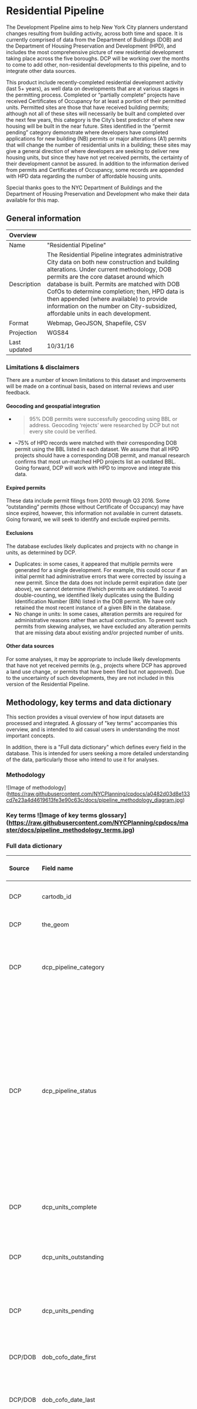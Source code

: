 # Residential Pipeline
The Development Pipeline aims to help New York City planners understand changes resulting from building activity, across both time and space. It is currently comprised of data from the Department of Buildings (DOB) and the Department of Housing Preservation and Development (HPD), and includes the most comprehensive picture of new residential development taking place across the five boroughs. DCP will be working over the months to come to add other, non-residential developments to this pipeline, and to integrate other data sources.

This product include recently-completed residential development activity (last 5+ years), as well data on developments that are at various stages in the permitting process.  Completed or “partially complete” projects have received Certificates of Occupancy for at least a portion of their permitted units. Permitted sites are those that have received building permits; although not all of these sites will necessarily be built and completed over the next few years, this category is the City’s best predictor of where new housing will be built in the near future. Sites identified in the “permit pending” category demonstrate where developers have completed applications for new building (NB) permits or major alterations (A1) permits that will change the number of residential units in a building; these sites may give a general direction of where developers are seeking to deliver new housing units, but since they have not yet received permits, the certainty of their development cannot be assured.  In addition to the information derived from permits and Certificates of Occupancy, some records are appended with HPD data regarding the number of affordable housing units.

Special thanks goes to the NYC Department of Buildings and the Department of Housing Preservation and Development who make their data available for this map. 

## General information
| Overview |  |
| :-- | :-- |
| Name | "Residential Pipeline" |
| Description | The Residential Pipeline integrates administrative City data on both new construction and building alterations. Under current methodology, DOB permits are the core dataset around which database is built. Permits are matched with DOB CofOs to determine completion; then, HPD data is then appended (where available) to provide information on the number on City-subsidized, affordable units in each development.  |
| Format | Webmap, GeoJSON, Shapefile, CSV |
| Projection | WGS84 |
| Last updated | 10/31/16 |

### Limitations & disclaimers
There are a number of known limitations to this dataset and improvements will be made on a continual basis, based on internal reviews and user feedback. 

#### Geocoding and geospatial integration
* >95% DOB permits were successfully geocoding using BBL or address. Geocoding ‘rejects’ were researched by DCP but not every site could be verified. 
* ~75% of HPD records were matched with their corresponding DOB permit using the BBL listed in each dataset. We assume that all HPD projects should have a corresponding DOB permit, and manual research confirms that most un-matched HPD projects list an outdated BBL. Going forward, DCP will work with HPD to improve and integrate this data.   

#### Expired permits
These data include permit filings from 2010 through Q3 2016. Some “outstanding” permits (those without Certificate of Occupancy) may have since expired, however, this information not available in current datasets. Going forward, we will seek to identify and exclude expired permits.

#### Exclusions
The database excludes likely duplicates and projects with no change in units, as determined by DCP.
* Duplicates: in some cases, it appeared that multiple permits were generated for a single development. For example, this could occur if an initial permit had administrative errors that were corrected by issuing a new permit. Since the data does not include permit expiration date (per above), we cannot determine if/which permits are outdated. To avoid double-counting, we identified  likely duplicates using the Building Identification Number (BIN) listed in the DOB permit. We have only retained the most recent instance of a given BIN in the database.
* No change in units: In some cases, alteration permits are required for administrative reasons rather than actual construction. To prevent such permits from skewing analyses, we have excluded any alteration permits that are missing data about existing and/or projected number of units. 

#### Other data sources
For some analyses, it may be appropriate to include likely developments that have not yet received permits (e.g., projects where DCP has approved a land use change, or permits that have been filed but not approved). Due to the uncertainty of such developments, they are not included in this version of the Residential Pipeline.

## Methodology, key terms and data dictionary
This section provides a visual overview of how input datasets are processed and integrated. A glossary of "key terms" accompanies this overview, and is intended to aid casual users in understanding the most important concepts.

In addition, there is a "Full data dictionary" which defines every field in the database. This is intended for users seeking a more detailed understanding of the data, particularly those who intend to use it for analyses. 
  
### Methodology
![Image of methodology] (https://raw.githubusercontent.com/NYCPlanning/cpdocs/a0482d03d8e133cd7e23a4d4619613fe3e90c63c/docs/pipeline_methodology_diagram.jpg)
### Key terms ![Image of key terms glossary] (https://raw.githubusercontent.com/NYCPlanning/cpdocs/master/docs/pipeline_methodology_terms.jpg)

### Full data dictionary
| Source | Field name  | Description | Name in source, if different
| :--------- | :---- | :-- | :-- |
|DCP | cartodb_id | Unique identifier generated by mapping software | n/a|
|DCP | the_geom | Point location generated by DCP geocoding | n/a|
|DCP | dcp_pipeline_category | Field created by DCP to capture record type (Residential new; Residentail renovation; Hotel new; Hotel renovation)  | n/a|
|DCP | dcp_pipeline_status | Field created by DCP to capture statuses assigned by DCp. Complete: most recent CofO lists >80% of permit proposed units. Partial complete: most recent CofO lists <80% of permit proposed units. Permit outstanding: first permit issued but no CofOs issued. Permit pending: permit application complete but first permit not issued | n/a|
|DCP | dcp_units_complete | Field created by DCP to capture incremental units completed, after all processing | n/a|
|DCP | dcp_units_outstanding | Field created by DCP to capture incremental units outstanding, after all processing | n/a|
|DCP | dcp_units_pending | Field created by DCP to capture incremental units pending permit issuance, after all processing | n/a|
|DCP/DOB | dob_cofo_date_first | Field created by DCP to capture date of earliest CofO issued since 2010 | Date Issued |
|DCP/DOB | dob_cofo_date_last | Field created by DCP to capture date of most recent CofO issued since 2010 | Date Issued |
|DCP/DOB | dob_cofo_increm_units | Set of fields created by DCP to capture incremental units completed in each year since 2011. In addition, there is a field to capture incremental units pre-2011 and a field to capture total incremental units completed. | n/a|
|DOB | dob_cofo_type_last | Specificies most recent CofO type (Temporary or Final) | CertificateType |
|DOB | dob_job_number | Unique identifier listed in both permits and CofO data | Job Number or Job# |
|DOB | dob_permit_address | Concatenation of house number and street name listed in permit data | Job Location House Number; Job Location Street Name |
|DOB | dob_permit_bbl | Concatenation of borough code, block number and lot number listed in permit data | Borough Digit, Block, Lot |
|DOB | dob_permit_bin | Building ID number listed in permit data | BIN number |
|DOB | dob_permit_ exist_occupancy | Existing occupancy type listed in initial permit application e.g., single vs. mutli-family dwelling | ex-occ|
|DOB | dob_permit_exist_units | Existing number of dwelling units listed in initial permit application  | ex-dwell-units|
|DCP/DOB | dob_permit_incremental_units | Calculated different between existing and proposed units listed in permit | n/a|
|DOB | dob_permit_job_type | Construction type listed in permits data: new building (NB) vs. major alteration (A1) | n/a|
|DOB | dob_proposed_occupancy | Proposed occupancy type listed in initial permit application e.g., single vs. mutli-family dwelling | pr-occ|
|DOB | dob_permit_proposed_units | Proposed number of dwelling units listed in initial permit application | pr-dwell-units|
|DOB | dob_permit_status | Most recent permit status, listed in DOB permit data | current job status |
|DCP/DOB | dob_permit_status_decode | Translates DOB status code to either Permitted (status codes Q, R, X) or Permit pending (status codes (D, E, F, G, H, I, J, K, L, M, P) | n/a |
|DOB | dob_permit_status_update | Date of most recent status update of job/work listed in permit data | current job status |
|DOB | dob_bbl | BBL concatenated from fields in permits data | boro, block, lot  |
|DOB | cofo_units | Number of units listed in most recent DOB CofO | # of residential units  |
|HPD | hpd_address | Concatenation of house number and street name listed in HPD data | House Number, Street Name |
|HPD | hpd_bbl | BBL listed in HPD data | n/a |
|HPD | Hpd_building_id | Unique building identifier gereated by HPD | n/a |
|DCP/HPD | hpd_dcp_adjust | Flags records that are aggregation of multiple HPD projects at same BBL | n/a |
|HPD | hpd_file | Name of HPD data file from which data was obtained | n/a|
|HPD | hpd_project_id | Unique identifier generated by HPD   | n/a|
|HPD | hpd_project_name | Unique project name generated by HPD | n/a|
|HPD | hpd_project_start_date | Official start date listed in HPD data (i.e., date financing is closed) | n/a|
|HPD | hpd_units_supported_low_income_0_30_ami  | Number of HPD-supported units for households earning 0-30% of Area Median Income (AMI); Note, n/a for projects 2010-2013 | Extremely Low Income Units (0-30% AMI)  |
|HPD | hpd_units_supported_low_income_31_50_ami | Number of HPD-supported units for households earning 31-50% of Area Median Income (AMI); Note: n/a for projects 2010-2013 | Very Low Income Units (31-50% AMI) |
| HPD | hpd_units_supported_low_income_51_80_ami | Number of HPD-supported units for households earning 51-80% of Area Median Income (AMI); Note: n/a for projects 2010-2013 | Low Income Units (51-80% AMI)|
|DCP/HPD | hpd_units_supported_low_income_total_0_80_ami | Total number of HPD-supported units for households earning 0-80% of Area Median Income (AMI); Note: field does not appear in data for projects 2014 but is calculated by DCP from prior 3 fields | Low Income (0 - 80% AMI)|
|HPD | hpd_units_supported_moderate_income_81_120_ami | Number of HPD-supported units for households earning 81-120% of Area Median Income (AMI) | Moderate Income Units (81-120% AMI)|
|HPD | hpd_units_supported_middle_income_121-165_ami_180_pre_2014 | Number of HPD-supported units for households earning 121-165% of Area Median Income (AMI); Note: upper bound is 180% for projects 2010-2013 | Middle Income Units (121-165/180% AMI)|
|HPD | hpd_units_supported_seniors | Number of HPD-supported units for seniors (as subset of total supported units) | Senior Units|
|HPD | hpd_units_supported_superintendent | Number of HPD-supported units dedicated for superintendents; Note: n/a for projects 2010-2013 | Other Units (165%+ AMI)|
|DCP/HPD | hpd_units_supported_total | Total number of HPD-supported units across income levels, including superintendent units; Note: field does not appear in data for projects 2010-2013 but is calculated by DCP from prior 3 fields | Counted Units|
|HPD | hpd_units_total | Total number of units listed in HPD data, incl. supported-affordable and market-rate  | Total Units (Total Start Units for projects 2010-2013)  |

## Sources detail
| Input | Source file name  | Description | Last update | File format |
| :--------- | :---- | :-- | :-- | :-- |
DOB Permits | DOB Doc 01 database| DOB database of ‘Doc 01’s, lead/initial document in permit file |  10/28/16 |  Microsoft Excel; provided to DCP via email |
DOB Certificates of Occupancy | COs and TCOs Issued (2010-2016) | All final and temporary Certificates of Occupancy issued since 2010 | 9/30/16 | Microsoft Excel; provided to DCP via email |
HPD Projects | NHMP 2010-2013; HNY 2014-2016 | HPD records for New Construction projects (where financing has closed) | 10/11/2016 | Microsoft Excel; 2010-13 data provided to DCP via email, data since 2014 to be shared quarterly via Open Data |

## Feedback
We are constantly seeking feedback on how to improve and make this data resource most valuable.  Please reach out to the NYC Planning Capital Planning team at [Capital@planning.nyc.gov](mailto:Capital@planning.nyc.gov) with any suggestions or comments.
